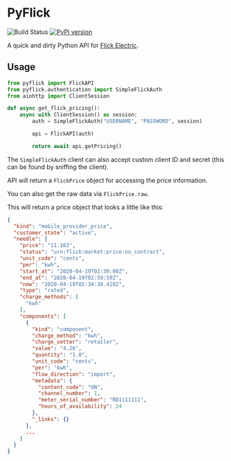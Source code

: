# PyFlick

![Build Status](https://github.com/ZephireNZ/PyFlick/actions/workflows/build-and-deploy.yml/badge.svg)
[![PyPI version](https://badge.fury.io/py/PyFlick.svg)](https://pypi.org/project/PyFlick/)

A quick and dirty Python API for [Flick Electric](https://flickelectric.co.nz).

## Usage

```python
from pyflick import FlickAPI
from pyflick.authentication import SimpleFlickAuth
from aiohttp import ClientSession

def async get_flick_pricing():
    async with ClientSession() as session:
        auth = SimpleFlickAuth("USERNAME", "PASSWORD", session)

        api = FlickAPI(auth)

        return await api.getPricing()
```

The `SimpleFlickAuth` client can also accept custom client ID and secret (this can be found by sniffing the client).

API will return a `FlickPrice` object for accessing the price information.

You can also get the raw data via `FlickPrice.raw`.

This will return a price object that looks a little like this:

```json
{
  "kind": "mobile_provider_price",
  "customer_state": "active",
  "needle": {
    "price": "11.163",
    "status": "urn:flick:market:price:no_contract",
    "unit_code": "cents",
    "per": "kwh",
    "start_at": "2020-04-19T02:30:00Z",
    "end_at": "2020-04-19T02:59:59Z",
    "now": "2020-04-19T02:34:38.410Z",
    "type": "rated",
    "charge_methods": [
      "kwh"
    ],
    "components": [
      {
        "kind": "component",
        "charge_method": "kwh",
        "charge_setter": "retailer",
        "value": "4.26",
        "quantity": "1.0",
        "unit_code": "cents",
        "per": "kwh",
        "flow_direction": "import",
        "metadata": {
          "content_code": "UN",
          "channel_number": 1,
          "meter_serial_number": "RD1111111",
          "hours_of_availability": 24
        },
        "_links": {}
      },
      ...
    ]
  }
}
```
